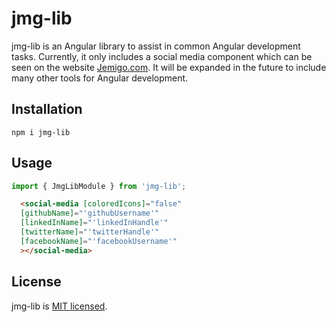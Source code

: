 # jmg-lib

jmg-lib is an Angular library to assist in common Angular development tasks. 
Currently, it only includes a social media component which can be
seen on the website [Jemigo.com](https://www.jemigo.com). It will be expanded in the future to include many other tools for Angular development.

## Installation

`npm i jmg-lib` 

## Usage

```ts
import { JmgLibModule } from 'jmg-lib';
```

```html
  <social-media [coloredIcons]="false" 
  [githubName]="'githubUsername'"
  [linkedInName]="'linkedInHandle'"
  [twitterName]="'twitterHandle'"
  [facebookName]="'facebookUsername'"
  ></social-media>
```

## License

jmg-lib is [MIT licensed](https://github.com/abuMiguel/jmg-lib/blob/master/projects/jmg-lib/LICENSE.txt).
